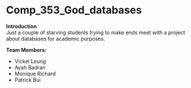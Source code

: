 # Comp_353_God_databases

**Introduction**
<br >
Just a couple of starving students trying to make ends meet with a project about databases for academic purposes.

**Team Members:**
- Vickel Leung
- Ayah Badran
- Monique Richard
- Patrick Bui
